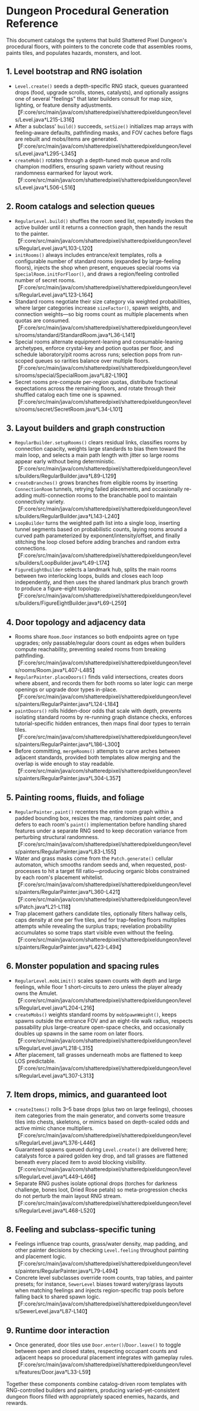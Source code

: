 # Dungeon Procedural Generation Reference

This document catalogs the systems that build Shattered Pixel Dungeon's procedural floors, with pointers to the concrete code that assembles rooms, paints tiles, and populates hazards, monsters, and loot.

## 1. Level bootstrap and RNG isolation
* `Level.create()` seeds a depth-specific RNG stack, queues guaranteed drops (food, upgrade scrolls, stones, catalysts), and optionally assigns one of several "feelings" that later builders consult for map size, lighting, or feature density adjustments.【F:core/src/main/java/com/shatteredpixel/shatteredpixeldungeon/levels/Level.java†L215-L316】
* After a subclass' `build()` succeeds, `setSize()` initializes map arrays with feeling-aware defaults, pathfinding masks, and FOV caches before flags are rebuilt and mobs/items are generated.【F:core/src/main/java/com/shatteredpixel/shatteredpixeldungeon/levels/Level.java†L295-L345】
* `createMob()` rotates through a depth-tuned mob queue and rolls champion modifiers, ensuring spawn variety without reusing randomness earmarked for layout work.【F:core/src/main/java/com/shatteredpixel/shatteredpixeldungeon/levels/Level.java†L506-L516】

## 2. Room catalogs and selection queues
* `RegularLevel.build()` shuffles the room seed list, repeatedly invokes the active builder until it returns a connection graph, then hands the result to the painter.【F:core/src/main/java/com/shatteredpixel/shatteredpixeldungeon/levels/RegularLevel.java†L103-L120】
* `initRooms()` always includes entrance/exit templates, rolls a configurable number of standard rooms (expanded by large-feeling floors), injects the shop when present, enqueues special rooms via `SpecialRoom.initForFloor()`, and draws a region/feeling controlled number of secret rooms.【F:core/src/main/java/com/shatteredpixel/shatteredpixeldungeon/levels/RegularLevel.java†L123-L164】
* Standard rooms negotiate their size category via weighted probabilities, where larger categories increase `sizeFactor()`, spawn weights, and connection weights—so big rooms count as multiple placements when quotas are consumed.【F:core/src/main/java/com/shatteredpixel/shatteredpixeldungeon/levels/rooms/standard/StandardRoom.java†L36-L141】
* Special rooms alternate equipment-leaning and consumable-leaning archetypes, enforce crystal-key and potion quotas per floor, and schedule laboratory/pit rooms across runs; selection pops from run-scoped queues so rarities balance over multiple floors.【F:core/src/main/java/com/shatteredpixel/shatteredpixeldungeon/levels/rooms/special/SpecialRoom.java†L82-L190】
* Secret rooms pre-compute per-region quotas, distribute fractional expectations across the remaining floors, and rotate through their shuffled catalog each time one is spawned.【F:core/src/main/java/com/shatteredpixel/shatteredpixeldungeon/levels/rooms/secret/SecretRoom.java†L34-L101】

## 3. Layout builders and graph construction
* `RegularBuilder.setupRooms()` clears residual links, classifies rooms by connection capacity, weights large standards to bias them toward the main loop, and selects a main path length with jitter so large rooms appear early without being deterministic.【F:core/src/main/java/com/shatteredpixel/shatteredpixeldungeon/levels/builders/RegularBuilder.java†L89-L129】
* `createBranches()` grows branches from eligible rooms by inserting `ConnectionRoom` tunnels, retrying failed placements, and occasionally re-adding multi-connection rooms to the branchable pool to maintain connectivity variety.【F:core/src/main/java/com/shatteredpixel/shatteredpixeldungeon/levels/builders/RegularBuilder.java†L143-L240】
* `LoopBuilder` turns the weighted path list into a single loop, inserting tunnel segments based on probabilistic counts, laying rooms around a curved path parameterized by exponent/intensity/offset, and finally stitching the loop closed before adding branches and random extra connections.【F:core/src/main/java/com/shatteredpixel/shatteredpixeldungeon/levels/builders/LoopBuilder.java†L49-L174】
* `FigureEightBuilder` selects a landmark hub, splits the main rooms between two interlocking loops, builds and closes each loop independently, and then uses the shared landmark plus branch growth to produce a figure-eight topology.【F:core/src/main/java/com/shatteredpixel/shatteredpixeldungeon/levels/builders/FigureEightBuilder.java†L69-L259】

## 4. Door topology and adjacency data
* Rooms share `Room.Door` instances so both endpoints agree on type upgrades; only passable/regular doors count as edges when builders compute reachability, preventing sealed rooms from breaking pathfinding.【F:core/src/main/java/com/shatteredpixel/shatteredpixeldungeon/levels/rooms/Room.java†L407-L485】
* `RegularPainter.placeDoors()` finds valid intersections, creates doors where absent, and records them for both rooms so later logic can merge openings or upgrade door types in-place.【F:core/src/main/java/com/shatteredpixel/shatteredpixeldungeon/levels/painters/RegularPainter.java†L124-L184】
* `paintDoors()` rolls hidden-door odds that scale with depth, prevents isolating standard rooms by re-running graph distance checks, enforces tutorial-specific hidden entrances, then maps final door types to terrain tiles.【F:core/src/main/java/com/shatteredpixel/shatteredpixeldungeon/levels/painters/RegularPainter.java†L186-L300】
* Before committing, `mergeRooms()` attempts to carve arches between adjacent standards, provided both templates allow merging and the overlap is wide enough to stay readable.【F:core/src/main/java/com/shatteredpixel/shatteredpixeldungeon/levels/painters/RegularPainter.java†L304-L357】

## 5. Painting rooms, fluids, and foliage
* `RegularPainter.paint()` recenters the entire room graph within a padded bounding box, resizes the map, randomizes paint order, and defers to each room's `paint()` implementation before handling shared features under a separate RNG seed to keep decoration variance from perturbing structural randomness.【F:core/src/main/java/com/shatteredpixel/shatteredpixeldungeon/levels/painters/RegularPainter.java†L83-L155】
* Water and grass masks come from the `Patch.generate()` cellular automaton, which smooths random seeds and, when requested, post-processes to hit a target fill ratio—producing organic blobs constrained by each room's placement whitelist.【F:core/src/main/java/com/shatteredpixel/shatteredpixeldungeon/levels/painters/RegularPainter.java†L360-L421】【F:core/src/main/java/com/shatteredpixel/shatteredpixeldungeon/levels/Patch.java†L21-L118】
* Trap placement gathers candidate tiles, optionally filters hallway cells, caps density at one per five tiles, and for trap-feeling floors multiplies attempts while revealing the surplus traps; revelation probability accumulates so some traps start visible even without the feeling.【F:core/src/main/java/com/shatteredpixel/shatteredpixeldungeon/levels/painters/RegularPainter.java†L423-L494】

## 6. Monster population and spacing rules
* `RegularLevel.mobLimit()` scales spawn counts with depth and large feelings, while floor 1 short-circuits to zero unless the player already owns the Amulet.【F:core/src/main/java/com/shatteredpixel/shatteredpixeldungeon/levels/RegularLevel.java†L204-L216】
* `createMobs()` weights standard rooms by `mobSpawnWeight()`, keeps spawns outside the entrance FOV and an eight-tile walk radius, respects passability plus large-creature open-space checks, and occasionally doubles up spawns in the same room on later floors.【F:core/src/main/java/com/shatteredpixel/shatteredpixeldungeon/levels/RegularLevel.java†L218-L315】
* After placement, tall grasses underneath mobs are flattened to keep LOS predictable.【F:core/src/main/java/com/shatteredpixel/shatteredpixeldungeon/levels/RegularLevel.java†L307-L313】

## 7. Item drops, mimics, and guaranteed loot
* `createItems()` rolls 3–5 base drops (plus two on large feelings), chooses item categories from the main generator, and converts some treasure tiles into chests, skeletons, or mimics based on depth-scaled odds and active mimic chance multipliers.【F:core/src/main/java/com/shatteredpixel/shatteredpixeldungeon/levels/RegularLevel.java†L376-L446】
* Guaranteed spawns queued during `Level.create()` are delivered here; catalysts force a paired golden key drop, and tall grasses are flattened beneath every placed item to avoid blocking visibility.【F:core/src/main/java/com/shatteredpixel/shatteredpixeldungeon/levels/RegularLevel.java†L449-L466】
* Separate RNG pushes isolate optional drops (torches for darkness challenge, bones loot, Dried Rose petals) so meta-progression checks do not perturb the main layout RNG stream.【F:core/src/main/java/com/shatteredpixel/shatteredpixeldungeon/levels/RegularLevel.java†L468-L520】

## 8. Feeling and subclass-specific tuning
* Feelings influence trap counts, grass/water density, map padding, and other painter decisions by checking `Level.feeling` throughout painting and placement logic.【F:core/src/main/java/com/shatteredpixel/shatteredpixeldungeon/levels/painters/RegularPainter.java†L79-L494】
* Concrete level subclasses override room counts, trap tables, and painter presets; for instance, `SewerLevel` biases toward watery/grass layouts when matching feelings and injects region-specific trap pools before falling back to shared spawn logic.【F:core/src/main/java/com/shatteredpixel/shatteredpixeldungeon/levels/SewerLevel.java†L87-L140】

## 9. Runtime door interaction
* Once generated, door tiles use `Door.enter()`/`Door.leave()` to toggle between open and closed states, respecting occupant counts and adjacent heaps so procedural placement integrates with gameplay rules.【F:core/src/main/java/com/shatteredpixel/shatteredpixeldungeon/levels/features/Door.java†L33-L59】

Together these components combine catalog-driven room templates with RNG-controlled builders and painters, producing varied-yet-consistent dungeon floors filled with appropriately spaced enemies, hazards, and rewards.
